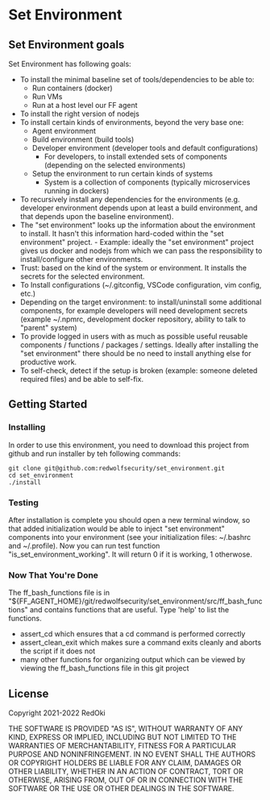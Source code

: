 # Set Environment

## Set Environment goals

Set Environment has following goals:
- To install the minimal baseline set of tools/dependencies to be able to:
    - Run containers (docker)
    - Run VMs
    - Run at a host level our FF agent
- To install the right version of nodejs
- To install certain kinds of environments, beyond the very base one:
    - Agent environment
    - Build environment (build tools)
    - Developer environment (developer tools and default configurations)
        - For developers, to install extended sets of components (depending on the selected environments)
    - Setup the environment to run certain kinds of systems
        - System is a collection of components (typically microservices running in dockers)
- To recursively install any dependencies for the environments (e.g. developer environment depends upon at least a build environment, and that depends upon the baseline environment).
- The "set environment" looks up the information about the environment to install. It hasn't this information hard-coded within the "set environment" project.
        - Example: ideally the "set environment" project gives us docker and nodejs from which we can pass the responsibility to install/configure other environments.
- Trust: based on the kind of the system or environment. It installs the secrets for the selected environment.
- To Install configurations (~/.gitconfig,  VSCode configuration, vim config, etc.)
- Depending on the target environment: to install/uninstall some additional components, for example developers will need development secrets (example ~/.npmrc, development docker repository, ability to talk to "parent" system)
- To provide logged in users with as much as possible useful reusable components / functions / packages / settings. Ideally after installing the "set environment" there should be no need to install anything else for productive work.
- To self-check, detect if the setup is broken (example: someone deleted required files) and be able to self-fix.

## Getting Started

### Installing

In order to use this environment, you need to download this project from github and run installer by teh following commands:
``` 
git clone git@github.com:redwolfsecurity/set_environment.git
cd set_environment
./install
```

### Testing

After installation is complete you should open a new terminal window, so that added initialization would be able to inject "set environment" components into your environment (see your initialization files: ~/.bashrc and ~/.profile).
Now you can run test function "is_set_environment_working". It will return 0 if it is working, 1 otherwose.

### Now That You're Done

The ff_bash_functions file is in "${FF_AGENT_HOME}/git/redwolfsecurity/set_environment/src/ff_bash_functions" and contains functions that are useful. Type 'help' to list the functions.

- assert_cd which ensures that a cd command is performed correctly
- assert_clean_exit which makes sure a command exits cleanly and aborts the script if it does not
- many other functions for organizing output which can be viewed by viewing the ff_bash_functions file in this git project

## License

Copyright 2021-2022 RedOki

THE SOFTWARE IS PROVIDED "AS IS", WITHOUT WARRANTY OF ANY KIND, EXPRESS OR IMPLIED, INCLUDING BUT NOT LIMITED TO THE WARRANTIES OF MERCHANTABILITY, FITNESS FOR A PARTICULAR PURPOSE AND NONINFRINGEMENT. IN NO EVENT SHALL THE AUTHORS OR COPYRIGHT HOLDERS BE LIABLE FOR ANY CLAIM, DAMAGES OR OTHER LIABILITY, WHETHER IN AN ACTION OF CONTRACT, TORT OR OTHERWISE, ARISING FROM, OUT OF OR IN CONNECTION WITH THE SOFTWARE OR THE USE OR OTHER DEALINGS IN THE SOFTWARE.
